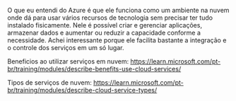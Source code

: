 O que eu entendi do Azure é que ele funciona como um ambiente na nuvem onde dá para usar vários recursos de tecnologia sem precisar ter tudo instalado fisicamente. Nele é possível criar e gerenciar aplicações, armazenar dados e aumentar ou reduzir a capacidade conforme a necessidade. Achei interessante porque ele facilita bastante a integração e o controle dos serviços em um só lugar.


Beneficios ao utilizar serviços em nuvem: https://learn.microsoft.com/pt-br/training/modules/describe-benefits-use-cloud-services/

Tipos de serviços de nuvem: https://learn.microsoft.com/pt-br/training/modules/describe-cloud-service-types/
